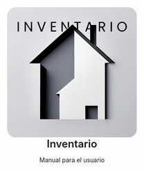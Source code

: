 <style>
    #imagenLogo{
        width: 300px;
    }
    .container{
        display: flex;
        flex-direction: column;
  justify-content: center;
  align-items: center;
  height: 100vh;
    }
    .small-header{
        font-size: x-large;
        font-weight: 600;
    }
    .divider{
        width: 80vw;
        background-color: gray;
        height: 1px;
        justify-self: center;

    }
</style>

<div class="container">

<img id="imagenLogo" src="../Graphics/logo.png" alt="logo de la aplicación Inventario"> 
<center>


<span class="small-header"> 
Inventario 
</span>

Manual para el usuario
</center>
</div>

<div class="divider"></div>

<!-- TOC --> 

- [Instalación y primeros pasos](#instalación-y-primeros-pasos)
  - [Instalación](#instalación)
  - [Apariencia y Componentes básicos](#apariencia-y-componentes-básicos)
  - [Botones](#botones)
  - [Importación](#importación)
- [Uso del mapa](#uso-del-mapa)
- [Uso de los formularios](#uso-de-los-formularios)
  - [Subformularios](#subformularios)
  - [Rellenado](#rellenado)
  - [Guardado](#guardado)
  - [Edición](#edición)
  - [Eliminación](#eliminación)
  - [Sobrescritura de datos](#sobrescritura-de-datos)
- [Exportación de datos](#exportación-de-datos)
- [Solución a problemas comunes](#solución-a-problemas-comunes)
  - [Más de un mapa en la carpeta de mapas](#más-de-un-mapa-en-la-carpeta-de-mapas)
  - [Cambiar el nombre del encuestador](#cambiar-el-nombre-del-encuestador)
  - [No se muestran los predios en el formato correcto en el mapa](#no-se-muestran-los-predios-en-el-formato-correcto-en-el-mapa)



<!-- /TOC -->

# Instalación y primeros pasos
La aplicación se distribuirá a los usuarios encuestadores en dos versiones, una con un tamaño de alrededor de 200mb y la otra con alrededor de 26mb. Ambas versiones funcionan de igual manera, en lo único que difieren es en que la de mayor tamaño viene con un mapa de la ciudad de managua incluido dentro de la aplicación, por lo que al instalar esta versión, no hará falta importar el mapa por separado, en caso de poder conformarse con el mapa que trae originalmente. En lo que sigue se tratarán ambas versiones de la aplicación como la misma.
![](graphics/versiones_app.png)
## Instalación
El proceso de instalación es bastante fácil, aunque en ocasiones, en versiones de Android puede incluir un paso extra de análisis o escaneo del archivo apk.
En las siguientes instrucciones interactivas, se explica a detalle con imágenes, el proceso de instalación.
<style>

    .carousel-container{
        font-family: Arial, sans-serif;
        width: fit-content;
        justify-self: center;
        border-radius: 10px;
        box-shadow: 0 0 10px rgba(0, 0, 0, 0.336);
        /* background: #f2f2f2; */
        background: white;
    }

    .carousel {
      width: 400px;
      position: relative;
      overflow: hidden;
    }

    .carousel-slide {
      display: none;
      text-align: center;
      padding: 20px;
    }

    .carousel-slide img {
        max-height: 500px;
        max-width: 100%;
      height: auto;
      border-radius: 8px;
    }

    .carousel-slide p {
      margin-top: 10px;
      font-size: 16px;
      text-align: start;
    }

    .active {
      display: block;
    }

    .controls {
      display: flex;
      justify-content: space-between;
      padding: 10px;
    }

    .controls button {
      padding: 8px 16px;
      border: none;
      background-color: #007bff;
      color: white;
      border-radius: 5px;
      cursor: pointer;
      transition: background-color 0.3s;
    }

    .controls button:hover {
      background-color: #0056b3;
    }
  </style>
<body>
<div class="carousel-container">
    <div class="controls">
        <button onclick="prevSlide()">Anterior</button>
        <p id="slidesCounter"></p>
        <button onclick="nextSlide()">Siguiente</button>
    </div>
    <div class="carousel">
        <div class="carousel-slide active">
            <img src="graphics/1_aplicacion_en_archivos.png" alt="Imagen 1">
            <p>Aquí podemos apreciar la aplicación ya descargada. Presionamos sobre ella para comenzar 
                el proceso de instalación</p>
        </div>
        <div class="carousel-slide">
            <img src="graphics/2_aplicacion_instalandose.png" alt="Imagen 2">
            <p>Esperamos hasta que se instale la aplicación, debería aparecer una barra de carga informando
                el transcurso de la instalación.</p>
        </div>
        <div class="carousel-slide">
            <img src="graphics/3_aplicacion_instalada_mensaje.png" alt="Imagen 3">
            <p>Una vez terminada la instalación al ver un mensaje de confirmación, se puede continuar al proceso 
                de configuración. ya dentro de la aplicación.</p>
        </div>
        <div class="carousel-slide">
            <img src="graphics/4_aplicacion_instalada_escritorio.png" alt="Imagen 4">
            <p>Una vez instalada la aplicación debería aparecer en el dispositivo con el icono del logo de la aplicación.</p>
        </div>
        <div class="carousel-slide">
            <img src="graphics/6_pantalla_introduccion_nombre_encuestador.png" alt="Imagen 5">
            <p>Esta es la primera pantalla dentro de la aplicación. Esta pantalla solamente se verá la primera 
                vez que se entra en la aplicación.</p>
        </div>
        <div class="carousel-slide">
            <img src="graphics/7_pantalla_introduccion_nombre_encuestador_rellenado.png" alt="Imagen 6">
            <p> Una vez que se introduce el nombre del encuestador que operará 
                la aplicación en el dispositivo actual y se continúe, el nombre y los apellidos introducidos 
                quedarán registrados en la base de datos de la aplicación, y cada vez que se exporten los datos recogidos, 
                el nombre y los apellidos del encuestador serán adjuntados a esta base de datos exportada. Aunque se utilice la 
                herramienta "Limpiar Base de Datos", los datos del encuestador permanecerán intactos. Si se tiene 
                algún problema con esto, consultar la sección ___________ </p>
        </div>
        <div class="carousel-slide">
            <img src="graphics/8_pantalla_de_inicio_no_se_pudo_cargar_el_mapa.png" alt="Imagen 7">
            <p>Si se tiene la version de la aplicación que no incluye el mapa(la que pesa alrededor de 26 mb), 
                inicialmente la aplicación no tendrá mapa cargado y por ende se mostrará en lugar del mapa, este mensaje de error. 
                En los pasos siguientes se explica como cargar el mapa de manera adecuada.</p>
        </div>
        <div class="carousel-slide">
            <img src="graphics/9_Carpeta_CADIC.png" alt="Imagen 8">
            <p>Al entrar por primera vez en la aplicación, se crear una carpeta llamada 'CADIC' dentro del directorio raíz del dispositivo. 
                Esta contiene tres subcarpetas: 'Maps', 'Delimitaciones' y 'Exportado'. Este es el directorio que la aplicación tiene para 
                importar los recursos que necesita y exportar los datos recogidos, por lo tanto, en estas tres subcarpetas estarán el mapa 
                en formato de archivo con extensión '.mbtiles', las delimitaciones, cada una con extensión '.geojson', y última base de datos 
                exportada; en las carpetas 'Maps', 'Delimitaciones' y 'Exportado' respectivamente.
            </p>
        </div>
        <div class="carousel-slide">
            <img src="graphics/10_boton_importacion_exportacion.png" alt="Imagen 9">
            <p>Para importar un mapa, se deberá proceder de manera manual, colocando el archivo con extensión '.mbtiles' que representa
                el mapa, en la carpeta 'CADIC/Maps' explicada en el paso anterior; o se podrá proseguir con una opción ofrecida dentro 
                de la propia aplicación que se encarga de dejar al usuario seleccionar el mapa del sistema de archivos del dispositivo 
                y automáticamente copiar el archivo para la carpeta adecuada. Para acceder a esta última opción, se deberá primero presionar 
                en el botón que despliega y agrupa las opciones de importación/exportación, este se podrá ver señalado en la imagen.
            </p>
        </div>
        <div class="carousel-slide">
            <img src="graphics/11_boton_cargar_el_mapa.png" alt="Imagen 10">
            <p>Aquí se pueden observar las opciones de importación/exportación de la aplicación. Aquí estarán las funcionalidades de 
                utilidad para importar un mapa, importar una capa de delimitaciones, exportar la base de datos y limpiar la base de datos. 
                En esta ocación utilizaremos la función de importar un mapa. Cuando esta opción es seleccionada, debería mostrarse el selector 
                de archivos del dispositivo, dando la opción de buscar el archivo del mapa de dentro del almacenamiento.
            </p>
        </div>
        <div class="carousel-slide">
            <img src="graphics/12_mapa_cargado_mensaje.png" alt="Imagen 11">
            <p>Luego de haber seleccionado el archivo del mapa desde el selector de archivos, debería salir un mensaje de confirmación de 
                importación en una barra auxiliar con fondo negro cerca de la parte inferior de la pantalla. Si esto no ocurre, es recomendable 
                copiar el mapa manualmente hacia la carpeta 'CADIC/Maps/'.
            </p>
        </div>
        <div class="carousel-slide">
            <img src="graphics/13_mapa_cargado_archivo.png" alt="Imagen 12">
            <p>Después de haber importado el mapa con la funcionalidad en cuestión, debería haberse copiado y quedado en la carpeta 'CADIC/Maps/' 
                como se muestra en la imagen.
            </p>
        </div>
        <div class="carousel-slide">
            <img src="graphics/14_mapa_cargado_visual.png" alt="Imagen 13">
            <p>Al comprobar que el mapa está efectivamente en el lugar dicho. En caso de no haber cerrado la aplicación, se debería hacer, así 
                se cargará el mapa de manera apropiada al reabrirla. Luego de esto, el mapa cargará correctamente como se muestra en la imagen.
            </p>
        </div>
    </div>
</div>


## Apariencia y Componentes básicos
## Botones
## Importación
# Uso del mapa
# Uso de los formularios
## Subformularios
## Rellenado
## Guardado
## Edición
## Eliminación
## Sobrescritura de datos
# Exportación de datos
# Solución a problemas comunes
## Más de un mapa en la carpeta de mapas
## Cambiar el nombre del encuestador
## No se muestran los predios en el formato correcto en el mapa














<script>
  let currentSlide = 0;
  const slides = document.querySelectorAll('.carousel-slide');
  const slidesCount = slides.length;
  const slidesCounter = document.querySelector('#slidesCounter');
  slidesCounter.innerHTML = `${currentSlide + 1}/${slidesCount}`;

  function showSlide(index) {
    slides.forEach((slide, i) => {
      slide.classList.toggle('active', i === index);
    });
    slidesCounter.innerHTML = `${currentSlide + 1}/${slidesCount}`;
  }

  function nextSlide() {
    if (currentSlide >= slidesCount - 1) return;
    currentSlide = (currentSlide + 1) % slidesCount;
    showSlide(currentSlide);
}

function prevSlide() {
    if (currentSlide <= 0) return;
    currentSlide = (currentSlide - 1 + slides.length) % slidesCount;
    showSlide(currentSlide);
  }
</script>